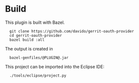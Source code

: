 Build
=====

This plugin is built with Bazel.

```
  git clone https://github.com/davido/gerrit-oauth-provider
  cd gerrit-oauth-provider
  bazel build :all
```

The output is created in

```
  bazel-genfiles/@PLUGIN@.jar
```

This project can be imported into the Eclipse IDE:

```
  ./tools/eclipse/project.py
```
